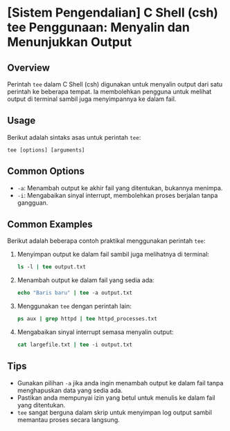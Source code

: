 # [Sistem Pengendalian] C Shell (csh) tee Penggunaan: Menyalin dan Menunjukkan Output

## Overview
Perintah `tee` dalam C Shell (csh) digunakan untuk menyalin output dari satu perintah ke beberapa tempat. Ia membolehkan pengguna untuk melihat output di terminal sambil juga menyimpannya ke dalam fail.

## Usage
Berikut adalah sintaks asas untuk perintah `tee`:

```
tee [options] [arguments]
```

## Common Options
- `-a`: Menambah output ke akhir fail yang ditentukan, bukannya menimpa.
- `-i`: Mengabaikan sinyal interrupt, membolehkan proses berjalan tanpa gangguan.

## Common Examples
Berikut adalah beberapa contoh praktikal menggunakan perintah `tee`:

1. Menyimpan output ke dalam fail sambil juga melihatnya di terminal:
   ```csh
   ls -l | tee output.txt
   ```

2. Menambah output ke dalam fail yang sedia ada:
   ```csh
   echo "Baris baru" | tee -a output.txt
   ```

3. Menggunakan `tee` dengan perintah lain:
   ```csh
   ps aux | grep httpd | tee httpd_processes.txt
   ```

4. Mengabaikan sinyal interrupt semasa menyalin output:
   ```csh
   cat largefile.txt | tee -i output.txt
   ```

## Tips
- Gunakan pilihan `-a` jika anda ingin menambah output ke dalam fail tanpa menghapuskan data yang sedia ada.
- Pastikan anda mempunyai izin yang betul untuk menulis ke dalam fail yang ditentukan.
- `tee` sangat berguna dalam skrip untuk menyimpan log output sambil memantau proses secara langsung.